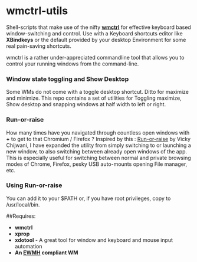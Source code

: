 wmctrl-utils
============

Shell-scripts that make use of the nifty **[wmctrl](http://tomas.styblo.name/wmctrl/)** for effective keyboard based window-switching and control. Use with a Keyboard shortcuts editor like **XBindkeys** or the default provided by your desktop Environment for some real pain-saving shortcuts.

wmctrl is a rather under-appreciated commandline tool that allows you to control your running windows from the command-line.

### Window state toggling and Show Desktop
Some WMs do not come with a toggle desktop shortcut. Ditto for maximize and minimize. This repo contains a set of utilities for Toggling maximize, Show desktop and snapping windows at half width to left or right. 

### Run-or-raise
How many times have you navigated through countless open windows with **<Alt>+<Tab>** to get to that Chromium / Firefox ? 
Inspired by this : [Run-or-raise](https://vickychijwani.github.io/2012/04/15/blazing-fast-application-switching-in-linux/) by Vicky Chijwani, I have expanded the utility from simply switching to or launching a new window, to also switching between already open windows of the app. This is especially useful for switching between normal and private browsing modes of Chrome, Firefox, pesky USB auto-mounts opening File manager, etc.

### Using Run-or-raise
You can add it to your $PATH or, if you have root privileges, copy to /usr/local/bin.


##Requires:
- **wmctrl**
- **xprop**
- **xdotool** - A great tool for window and keyboard and mouse input automation
- **An [EWMH](https://en.wikipedia.org/wiki/Extended_Window_Manager_Hints) compliant WM**
